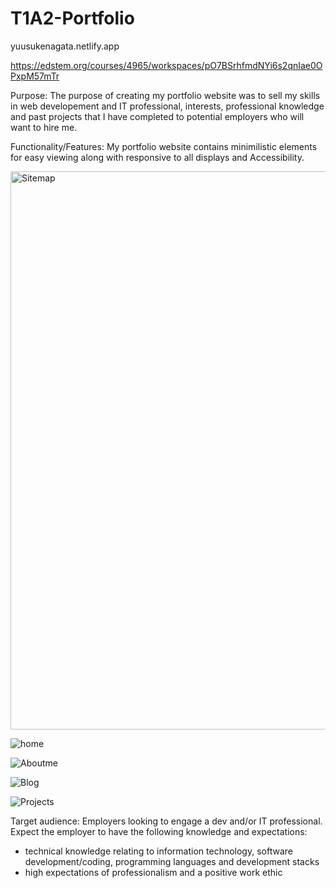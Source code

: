 # T1A2-Portfolio

yuusukenagata.netlify.app

https://edstem.org/courses/4965/workspaces/pO7BSrhfmdNYi6s2qnIae0OPxpM57mTr

Purpose:
The purpose of creating my portfolio website was to sell my skills in web developement and IT professional,
interests, professional knowledge and past projects that I have completed to potential employers who will want to hire me.

Functionality/Features:
My portfolio website contains minimilistic elements for easy viewing along with responsive to all displays and 
Accessibility. 

<img width="893" alt="Sitemap" src="https://user-images.githubusercontent.com/63145473/111066400-8ad03480-850a-11eb-9af3-533f689a5117.png">

![home](https://user-images.githubusercontent.com/63145473/111066538-5741da00-850b-11eb-8d9b-1d71328ecbf9.png)

![Aboutme](https://user-images.githubusercontent.com/63145473/111066556-6032ab80-850b-11eb-976f-255744723bf0.png)

![Blog](https://user-images.githubusercontent.com/63145473/111066569-67f25000-850b-11eb-9804-2d9bd5aa6ab6.png)

![Projects](https://user-images.githubusercontent.com/63145473/111066559-61fc6f00-850b-11eb-8330-be860a4c3aeb.png)

Target audience:
Employers looking to engage a dev and/or IT professional. Expect the employer to have the following knowledge and expectations:
- technical knowledge relating to information technology, software development/coding, programming languages and development stacks
- high expectations of professionalism and a positive work ethic




